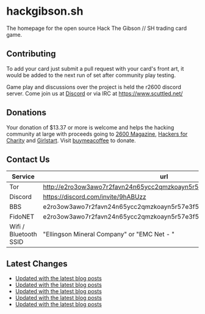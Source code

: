 # hackgibson.sh
The homepage for the open source Hack The Gibson // SH trading card game.


## Contributing

To add your card just submit a pull request with your card's front art, it would be added to the next run of set after community play testing.

Game play and discussions over the project is held the r2600 discord server. Come join us at [Discord](https://discord.com/invite/9hABUzz) or via IRC at https://www.scuttled.net/


## Donations

Your donation of $13.37 or more is welcome and helps the hacking community at large with proceeds going to [2600 Magazine](https://2600.com/), [Hackers for Charity](https://hackersforcharity.org) and [Girlstart](https://girlstart.org).  Visit [buymeacoffee](https://www.buymeacoffee.com/hackgibson.sh) to donate.


## Contact Us

Service | url
-|-
Tor | http://e2ro3ow3awo7r2favn24n65ycc2qmzkoayn5r57e3f56nvjwdcgg32ad.onion
Discord | https://discord.com/invite/9hABUzz
BBS | e2ro3ow3awo7r2favn24n65ycc2qmzkoayn5r57e3f56nvjwdcgg32ad.onion:23
FidoNET | e2ro3ow3awo7r2favn24n65ycc2qmzkoayn5r57e3f56nvjwdcgg32ad.onion:24554
Wifi / Bluetooth SSID | "Ellingson Mineral Company" or "EMC Net - <fidonet address>"

## Latest Changes
<!-- BLOG-POST-LIST:START -->
- [Updated with the latest blog posts](https://github.com/DFW2600/hackgibson.sh/commit/b4c917f51cf02c2b2e73bed5a9baf48d7be1f874)
- [Updated with the latest blog posts](https://github.com/DFW2600/hackgibson.sh/commit/6bfddcc68c4ee4cecba3d4a922adf7571e0675f4)
- [Updated with the latest blog posts](https://github.com/DFW2600/hackgibson.sh/commit/bf412994c454c184ec02d9004d1585b7c8247ae6)
- [Updated with the latest blog posts](https://github.com/DFW2600/hackgibson.sh/commit/072782c966d9cc964a8f0232ea819438cfb4edda)
- [Updated with the latest blog posts](https://github.com/DFW2600/hackgibson.sh/commit/1296ad67a3931f85ca5ba90c96542d26ca565ba4)
<!-- BLOG-POST-LIST:END -->

